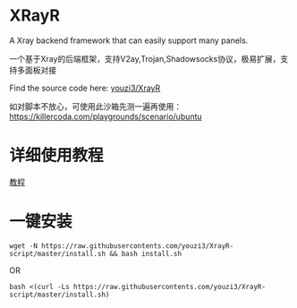 # XRayR
A Xray backend framework that can easily support many panels.

一个基于Xray的后端框架，支持V2ay,Trojan,Shadowsocks协议，极易扩展，支持多面板对接

Find the source code here: [youzi3/XrayR](https://github.com/youzi3/XrayR)

如对脚本不放心，可使用此沙箱先测一遍再使用：https://killercoda.com/playgrounds/scenario/ubuntu

# 详细使用教程

[教程](https://crackair.gitbook.io/xrayr-project/)

# 一键安装

```
wget -N https://raw.githubusercontents.com/youzi3/XrayR-script/master/install.sh && bash install.sh
```
OR
```
bash <(curl -Ls https://raw.githubusercontents.com/youzi3/XrayR-script/master/install.sh)
```

